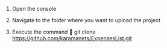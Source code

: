 <!--- To upload a project : --->

1) Open the console

2) Navigate to the folder where you want to upload the project

3) Execute the command 📌 git clone https://github.com/karamanets/ExpensesList.git
